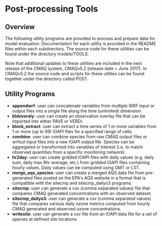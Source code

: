Post-processing Tools
========

Overview
--
The following utility programs are provided to process and prepare data for model evaluation.  Documentation for each utility is provided in the README files within each subdirectory. The source code for these utilities can be found under the directory models/TOOLS.

Note that additional updates to these utilities are included in the next release of the CMAQ system, CMAQv5.2 (release date = June 2017). In CMAQv5.2 the source code and scripts for these utilites can be found together under the directory called POST.

Utility Programs
--
* **appendwrf**:  user can concatenate variables from multiple WRF input or output files into a single file along the time (unlimited) dimension.
* **bldoveraly**:  user can create an observation overlay file that can be imported into either PAVE or VERDI.
* **block_extract**: user can extract a time series of 1 or more variables from 1 or more (up to 99) IOAPI files for a specified range of cells.
* **combine**: user can combine species from raw CMAQ output files or wrfout input files into a new IOAPI output file.  Species can  be aggregated or transformed into variables of interest (i.e. to match observed quantities from a specific monitoring network).
* **hr2day**: user can create gridded IOAPI files with daily values (e.g. daily sum, daily max 8hr average, etc.) from gridded IOAPI files containing hourly values.  Daily values can be computed using GMT or LST.
* **merge_aqs_species**: user can create a merged AQS data file from pre-generated files posted on the EPA's AQS website in a format that is compatible with the sitecmp and sitecmp_dailyo3 programs.
* **sitecmp**: user can generate a csv (comma separated values) file that compares CMAQ generated concentrations with an observed dataset.
* **sitecmp_dailyo3**: user can generate a csv (comma separated values) file that compares various daily ozone metrics computed from hourly CMAQ generated and observed ozone concentrations.
* **writesite**: user can generate a csv file from an IOAPI data file for a set of species at defined site locations.
 
